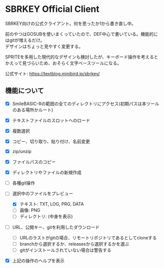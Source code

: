 # SBRKEY Official Client

SBRKEY向けの公式クライアント。何を思ったか1から書き直し中。

前のやつはGOSUBを使いまくっていたので、DEF中心で書いている。機能的にはgitが増えるだけ。  
デザインはちょっと見やすく変更する。

SPRITEを多用した現代的なデザインも検討したが、キーボード操作を考えるとかえって見づらいため、おそらく文字ベースツールになる。

公式サイト: https://textblog.minibird.jp/sbrkey/



## 機能について

+ [x] SmileBASIC-Rの範囲の全てのディレクトリにアクセス(初期パスは本ツールのある場所かルート)
+ [x] テキストファイルのスロットへのロード
+ [x] 複数選択
+ [x] コピー、切り取り、貼り付け、名前変更
+ [x] zip/unzip
+ [x] ファイルパスのコピー
+ [x] ディレクトリやファイルの新規作成
+ [ ] 各種git操作
+ [ ] 選択中のファイルをプレビュー
	+ [x] テキスト: TXT, LOG, PRG, DATA
	+ [ ] 画像: PNG
	+ [ ] ディレクトリ: (中身を表示)
+ [ ] URL、公開キー、gitを利用したダウンロード
	+ [ ] URLのラストがgitの場合、リモートリポジトリであるとしてcloneする
	+ [ ] branchから選択するか、releasesから選択するかを選ぶ
	+ [ ] gitがインストールされていない場合は警告する
+ [x] 上記の操作のヘルプを表示

